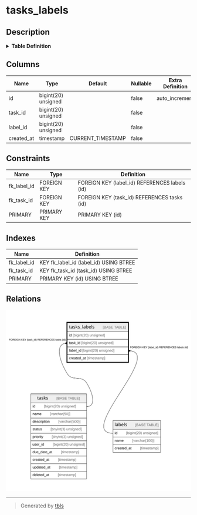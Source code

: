 # tasks_labels

## Description

<details>
<summary><strong>Table Definition</strong></summary>

```sql
CREATE TABLE `tasks_labels` (
  `id` bigint(20) unsigned NOT NULL AUTO_INCREMENT,
  `task_id` bigint(20) unsigned NOT NULL,
  `label_id` bigint(20) unsigned NOT NULL,
  `created_at` timestamp NOT NULL DEFAULT CURRENT_TIMESTAMP,
  PRIMARY KEY (`id`),
  KEY `fk_task_id` (`task_id`),
  KEY `fk_label_id` (`label_id`),
  CONSTRAINT `fk_label_id` FOREIGN KEY (`label_id`) REFERENCES `labels` (`id`),
  CONSTRAINT `fk_task_id` FOREIGN KEY (`task_id`) REFERENCES `tasks` (`id`)
) ENGINE=InnoDB AUTO_INCREMENT=[Redacted by tbls] DEFAULT CHARSET=utf8mb4 COLLATE=utf8mb4_unicode_ci
```

</details>

## Columns

| Name | Type | Default | Nullable | Extra Definition | Children | Parents | Comment |
| ---- | ---- | ------- | -------- | ---------------- | -------- | ------- | ------- |
| id | bigint(20) unsigned |  | false | auto_increment |  |  |  |
| task_id | bigint(20) unsigned |  | false |  |  | [tasks](tasks.md) |  |
| label_id | bigint(20) unsigned |  | false |  |  | [labels](labels.md) |  |
| created_at | timestamp | CURRENT_TIMESTAMP | false |  |  |  |  |

## Constraints

| Name | Type | Definition |
| ---- | ---- | ---------- |
| fk_label_id | FOREIGN KEY | FOREIGN KEY (label_id) REFERENCES labels (id) |
| fk_task_id | FOREIGN KEY | FOREIGN KEY (task_id) REFERENCES tasks (id) |
| PRIMARY | PRIMARY KEY | PRIMARY KEY (id) |

## Indexes

| Name | Definition |
| ---- | ---------- |
| fk_label_id | KEY fk_label_id (label_id) USING BTREE |
| fk_task_id | KEY fk_task_id (task_id) USING BTREE |
| PRIMARY | PRIMARY KEY (id) USING BTREE |

## Relations

![er](tasks_labels.svg)

---

> Generated by [tbls](https://github.com/k1LoW/tbls)
